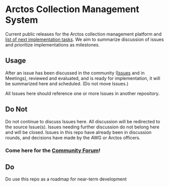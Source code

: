 # Arctos Collection Management System
Current public releases for the Arctos collection management platform and [list of next implementation tasks](https://github.com/ArctosDB/arctos-dev/issues). We aim to summarize discussion of issues and prioritize implementations as milestones.

## Usage

After an issue has been discussed in the community ([Issues](https://github.com/ArctosDB/arctos/issues) and in Meetings), reviewed and evaluated, and is ready for implementation, it will be summarized here and scheduled. (Do not move Issues.)

All Issues here should reference one or more Issues in another repository.

## Do Not
Do not continue to discuss Issues here. All discussion will be redirected to the source Issue(s). Issues needing further discussion do not belong here and will be closed. Issues in this repo have already been in discussion rounds, and decisions have made by the AWG or Arctos officers.

### Come here for the [Community Forum](https://github.com/ArctosDB/arctos)!

## Do
Do use this repo as a roadmap for near-term development

